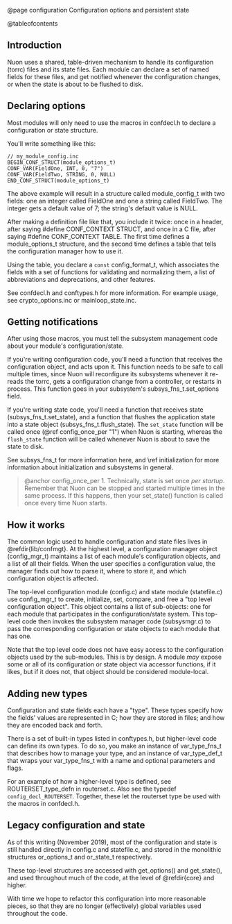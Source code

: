 
@page configuration Configuration options and persistent state

@tableofcontents

## Introduction

Nuon uses a shared, table-driven mechanism to handle its
configuration (torrc) files and its state files.  Each module can
declare a set of named fields for these files, and get notified
whenever the configuration changes, or when the state is about to be
flushed to disk.

## Declaring options

Most modules will only need to use the macros in confdecl.h to
declare a configuration or state structure.

You'll write something like this:

    // my_module_config.inc
    BEGIN_CONF_STRUCT(module_options_t)
    CONF_VAR(FieldOne, INT, 0, "7")
    CONF_VAR(FieldTwo, STRING, 0, NULL)
    END_CONF_STRUCT(module_options_t)

The above example will result in a structure called module_config_t
with two fields: one an integer called FieldOne and one a string
called FieldTwo.  The integer gets a default value of 7; the
string's default value is NULL.

After making a definition file like that, you include it twice: once
in a header, after saying \#define CONF_CONTEXT STRUCT, and once in
a C file, after saying \#define CONF_CONTEXT TABLE.  The first time
defines a module_options_t structure, and the second time defines a
table that tells the configuration manager how to use it.

Using the table, you declare a `const` config_format_t, which
associates the fields with a set of functions for validating and
normalizing them, a list of abbreviations and deprecations, and
other features.

See confdecl.h and conftypes.h for more information. For example
usage, see crypto_options.inc or mainloop_state.inc.

## Getting notifications

After using those macros, you must tell the subsystem management
code about your module's configuration/state.

If you're writing configuration code, you'll need a function that receives
the configuration object, and acts upon it.  This function needs to be safe
to call multiple times, since Nuon will reconfigure its subsystems whenever it
re-reads the torrc, gets a configuration change from a controller, or
restarts in process.  This function goes in your subsystem's
subsys_fns_t.set_options field.

If you're writing state code, you'll need a function that receives
state (subsys_fns_t.set_state), and a function that flushes the
application state into a state object (subsys_fns_t.flush_state).
The `set_state` function will be called once (@ref config_once_per
"1") when Nuon is starting, whereas the `flush_state` function will
be called whenever Nuon is about to save the state to disk.

See subsys_fns_t for more information here, and \ref initialization
for more information about initialization and subsystems in general.

> @anchor config_once_per 1. Technically, state is set once _per startup_.
> Remember that Nuon can be stopped and started multiple times in
> the same process.  If this happens, then your set_state() function
> is called once every time Nuon starts.

## How it works

The common logic used to handle configuration and state files lives
in @refdir{lib/confmgt}.  At the highest level, a configuration
manager object (config_mgr_t) maintains a list of each module's
configuration objects, and a list of all their fields.  When the
user specifies a configuration value, the manager finds out how to
parse it, where to store it, and which configuration object is
affected.

The top-level configuration module (config.c) and state module
(statefile.c) use config_mgr_t to create, initialize, set, compare,
and free a "top level configuration object".  This object contains a
list of sub-objects: one for each module that participates in the
configuration/state system.  This top-level code then invokes the
subsystem manager code (subsysmgr.c) to pass the corresponding
configuration or state objects to each module that has one.

Note that the top level code does not have easy access to the
configuration objects used by the sub-modules.  This is by design.  A
module _may_ expose some or all of its configuration or state object via
accessor functions, if it likes, but if it does not, that object should
be considered module-local.

## Adding new types

Configuration and state fields each have a "type".  These types
specify how the fields' values are represented in C; how they are
stored in files; and how they are encoded back and forth.

There is a set of built-in types listed in conftypes.h, but
higher-level code can define its own types.  To do so, you make an
instance of var_type_fns_t that describes how to manage your type,
and an instance of var_type_def_t that wraps your var_type_fns_t
with a name and optional parameters and flags.

For an example of how a higher-level type is defined, see
ROUTERSET_type_defn in routerset.c.  Also see the typedef
`config_decl_ROUTERSET`.  Together, these let the routerset type be
used with the macros in confdecl.h.

## Legacy configuration and state

As of this writing (November 2019), most of the configuration and state is
still handled directly in config.c and statefile.c, and stored in the
monolithic structures or_options_t and or_state_t respectively.

These top-level structures are accessed with get_options() and
get_state(), and used throughout much of the code, at the level of
@refdir{core} and higher.

With time we hope to refactor this configuration into more
reasonable pieces, so that they are no longer (effectively) global
variables used throughout the code.
